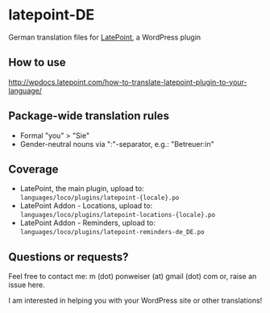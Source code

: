 # latepoint-DE
German translation files for [LatePoint](https://latepoint.com/), a WordPress plugin 

## How to use

http://wpdocs.latepoint.com/how-to-translate-latepoint-plugin-to-your-language/


## Package-wide translation rules

- Formal "you" > "Sie"
- Gender-neutral nouns via ":"-separator, e.g.: "Betreuer:in"

## Coverage
- LatePoint, the main plugin, upload to: `languages/loco/plugins/latepoint-{locale}.po`
- LatePoint Addon - Locations, upload to: `languages/loco/plugins/latepoint-locations-{locale}.po`
- LatePoint Addon - Reminders, upload to: `languages/loco/plugins/latepoint-reminders-de_DE.po`

## Questions or requests?

Feel free to contact me: m (dot) ponweiser (at) gmail (dot) com
or, raise an issue here.

I am interested in helping you with your WordPress site or other translations!
